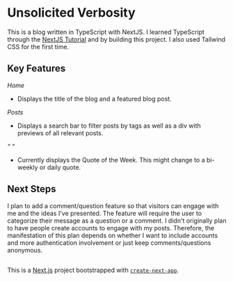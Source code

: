 # Unsolicited Verbosity
This is a blog written in TypeScript with NextJS. I learned TypeScript through the [NextJS Tutorial](https://nextjs.org/learn) and by building this project. I also used Tailwind CSS for the first time.

## Key Features
*Home*

  * Displays the title of the blog and a featured blog post.

*Posts*

  * Displays a search bar to filter posts by tags as well as a div with previews of all relevant posts.

*" "*

  * Currently displays the Quote of the Week. This might change to a bi-weekly or daily quote.

## Next Steps
I plan to add a comment/question feature so that visitors can engage with me and the ideas I've presented. The feature will require the user to categorize their message as a question or a comment. I didn't originally plan to have people create accounts to engage with my posts. Therefore, the manifestation of this plan depends on whether I want to include accounts and more authentication involvement or just keep comments/questions anonymous.

##

This is a [Next.js](https://nextjs.org/) project bootstrapped with [`create-next-app`](https://github.com/vercel/next.js/tree/canary/packages/create-next-app).


